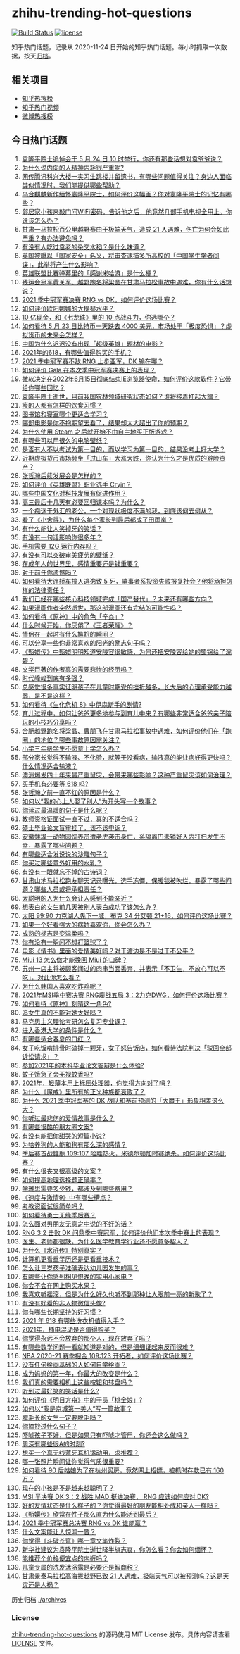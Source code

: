 # zhihu-trending-hot-questions

[![Build Status](https://github.com/justjavac/zhihu-trending-hot-questions/workflows/ci/badge.svg?branch=master)](https://github.com/justjavac/zhihu-trending-hot-questions/actions)
[![license](https://img.shields.io/github/license/justjavac/zhihu-trending-hot-questions)](https://github.com/justjavac/zhihu-trending-hot-questions/blob/master/LICENSE)

知乎热门话题，记录从 2020-11-24 日开始的知乎热门话题。每小时抓取一次数据，按天[归档](./archives)。

## 相关项目

- [知乎热搜榜](https://github.com/justjavac/zhihu-trending-top-search)
- [知乎热门视频](https://github.com/justjavac/zhihu-trending-hot-video)
- [微博热搜榜](https://github.com/justjavac/weibo-trending-hot-search)

## 今日热门话题

<!-- BEGIN -->
<!-- 最后更新时间 Mon May 24 2021 16:02:50 GMT+0800 (China Standard Time) -->

1. [袁隆平院士追悼会于 5 月 24 日 10
   时举行，你还有那些话想对袁爷爷说？](https://www.zhihu.com/question/461057842)
2. [为什么说内向的人精神内耗很严重呢?](https://www.zhihu.com/question/438833344)
3. [网传腾讯科兴大楼一实习生跳楼并留遗书，有哪些问题值得关注？身边人面临类似情况时，我们能提供哪些帮助？](https://www.zhihu.com/question/460897836)
4. [乌合麒麟新作缅怀袁隆平院士，如何评价这幅画？你对袁隆平院士的记忆有哪些？](https://www.zhihu.com/question/460974262)
5. [邻居家小孩来敲门问WiFi密码，告诉他之后，他竟然几部手机电视全用上。你说该怎么办？](https://www.zhihu.com/question/331281360)
6. [甘肃一马拉松百公里越野赛由于极端天气，造成 21
   人遇难，伤亡为何会如此严重？有办法避免吗？](https://www.zhihu.com/question/460921357)
7. [有没有人吃过袁老的杂交水稻？是什么味道？](https://www.zhihu.com/question/387581217)
8. [英国被曝以「国家安全」名义，将审查逮捕多所高校的「中国学生学者间谍」，此举将产生什么影响？](https://www.zhihu.com/question/461115877)
9. [英雄联盟比赛弹幕里的「感谢米哈游」是什么梗？](https://www.zhihu.com/question/459465233)
10. [残运会冠军黄关军、越野跑名将梁晶在甘肃马拉松事故中遇难，你有什么话想说？](https://www.zhihu.com/question/460968811)
11. [2021 季中冠军赛决赛 RNG vs DK，如何评价这场比赛？](https://www.zhihu.com/question/461037428)
12. [如何评价欧阳娜娜的大提琴水平？](https://www.zhihu.com/question/24905791)
13. [10 亿现金，和《七龙珠》里的 10 点战斗力，你选哪个？](https://www.zhihu.com/question/460173231)
14. [如何看待 5 月 23 日比特币一天跌去 4000
    美元，市场处于「极度恐惧」？虚拟货币的未来会怎样？](https://www.zhihu.com/question/461095932)
15. [中国为什么迟迟没有出现「超级英雄」题材的电影？](https://www.zhihu.com/question/55011793)
16. [2021年的618，有哪些值得购买的手机？](https://www.zhihu.com/question/454621420)
17. [2021 季中冠军赛不敌 RNG 止步亚军，DK 输在哪？](https://www.zhihu.com/question/461080204)
18. [如何评价 Gala 在本次季中冠军赛决赛上的表现？](https://www.zhihu.com/question/461058033)
19. [微软决定在2022年6月15日彻底结束IE浏览器使命，如何评价这款软件？它带给你哪些回忆？](https://www.zhihu.com/question/460468482)
20. [袁隆平院士逝世，目前我国农林领域研究状态如何？谁将接着扛起大旗？](https://www.zhihu.com/question/460815298)
21. [瘦的人都有怎样的饮食习惯？](https://www.zhihu.com/question/297324329)
22. [图书馆和寝室哪个更适合学习？](https://www.zhihu.com/question/459749773)
23. [哪部电影是你不抱期望去看了，结果却大大超出了你的预期？](https://www.zhihu.com/question/459734628)
24. [为什么使用 Steam 之后就开始不由自主地买正版游戏？](https://www.zhihu.com/question/40689356)
25. [有哪些可以用很久的电脑壁纸？](https://www.zhihu.com/question/327792318)
26. [是否有人不以考试为第一目的，而以学习为第一目的，结果没考上好大学？](https://www.zhihu.com/question/460572682)
27. [近期虚拟货币市场频坐「过山车」大涨大跌，你认为什么才是优质的避险资产？](https://www.zhihu.com/question/460590045)
28. [张哲瀚后续发展会是怎样的？](https://www.zhihu.com/question/453445712)
29. [如何评价《英雄联盟》职业选手 Cryin？](https://www.zhihu.com/question/314822598)
30. [哪些中国文化对科技发展有促进作用？](https://www.zhihu.com/question/460009331)
31. [高三最后十几天有必要回归课本吗？为什么？](https://www.zhihu.com/question/460030488)
32. [一个痴迷于外汇的老公，一个对现状极度不满的我，到底该何去何从？](https://www.zhihu.com/question/455928330)
33. [看了《小舍得》，为什么每个家长到最后都成了田雨岚？](https://www.zhihu.com/question/459006239)
34. [有什么能让人笑掉牙的笑话？](https://www.zhihu.com/question/456478123)
35. [有没有一句话影响你很多年？](https://www.zhihu.com/question/362280797)
36. [手机需要 12G 运行内存吗？](https://www.zhihu.com/question/375186677)
37. [有没有可以突破审美疲劳的壁纸？](https://www.zhihu.com/question/450376556)
38. [在成年人的世界里，感情重要还是钱重要？](https://www.zhihu.com/question/458799033)
39. [对于前任你遗憾吗？](https://www.zhihu.com/question/433468613)
40. [如何看待大连轿车撞人逃逸致 5
    死，肇事者系投资失败报复社会？他将承担怎样的法律责任？](https://www.zhihu.com/question/460975066)
41. [我们已经在哪些核心科技领域完成「国产替代」？未来还有哪些方向？](https://www.zhihu.com/question/459893257)
42. [如果漫画作者突然逝世，那这部漫画还有完结的可能性吗？](https://www.zhihu.com/question/460464213)
43. [如何看待《原神》中的角色「辛焱」?](https://www.zhihu.com/question/460105419)
44. [什么时候开始，你厌倦了《王者荣耀》？](https://www.zhihu.com/question/459401567)
45. [情侣在一起时有什么尴尬的瞬间？](https://www.zhihu.com/question/58489668)
46. [可以分享一些你非常喜欢的阳光的励志句子吗？](https://www.zhihu.com/question/459087332)
47. [《甄嬛传》中甄嬛明明知道安陵容很敏感，为何还把安陵容给她的蜀锦给了浣碧？](https://www.zhihu.com/question/325114276)
48. [文学巨著的作者真的需要悲惨的经历吗？](https://www.zhihu.com/question/460887760)
49. [时代峰峻到底有多强？](https://www.zhihu.com/question/459886563)
50. [总感觉很多事实证明孩子在儿童时期受的挫折越多，长大后的心理承受能力越弱，是不是这样？](https://www.zhihu.com/question/266704437)
51. [如何看待《生化危机 8》中伊森断手的剧情?](https://www.zhihu.com/question/458175918)
52. [育儿过程中，如何让爸爸更多地参与到育儿中来？有哪些非常适合爸爸亲子陪玩的小技巧分享吗？](https://www.zhihu.com/question/460025389)
53. [合肥越野跑名将梁晶、曹朋飞在甘肃马拉松事故中遇难，如何评价他们在「跑圈」的地位？哪些事故原因需关注？](https://www.zhihu.com/question/461006549)
54. [小学三年级学生不愿意上学怎么办？](https://www.zhihu.com/question/294090819)
55. [部分家长觉得不输液、不化验，就等于没看病，输液真的能让病好得更快吗？什么情况适合输液？](https://www.zhihu.com/question/458588694)
56. [澳洲爆发四十年来最严重鼠灾，会带来哪些影响？这种严重鼠灾该如何治理？](https://www.zhihu.com/question/460691340)
57. [买手机有必要等 618 吗?](https://www.zhihu.com/question/457283212)
58. [张哲瀚之前一直不红的原因是什么？](https://www.zhihu.com/question/460716232)
59. [如何以“我的心上人娶了别人”为开头写一个故事？](https://www.zhihu.com/question/439648415)
60. [你读过最温暖的句子是什么呢？](https://www.zhihu.com/question/459103089)
61. [教师资格证面试一直不过，真的不适合吗？](https://www.zhihu.com/question/460195699)
62. [硕士毕业论文盲审挂了，该不该申诉？](https://www.zhihu.com/question/398964694)
63. [安徽蚌埠一动物园饲养员遭老虎袭击身亡，系隔离门未锁好入内打扫发生不幸，暴露了哪些问题？](https://www.zhihu.com/question/461014605)
64. [有哪些适合发说说的沙雕句子？](https://www.zhihu.com/question/363265841)
65. [你买过哪些意外好用的水乳？](https://www.zhihu.com/question/343179934)
66. [有没有一眼就忘不掉的古诗词？](https://www.zhihu.com/question/442263225)
67. [甘肃山地马拉松跑友聊天记录曝光，选手冻僵，保暖毯被吹烂，暴露了哪些问题？哪些人员或将承担责任？](https://www.zhihu.com/question/460936873)
68. [太聪明的人为什么会让人感到不能亲近？](https://www.zhihu.com/question/449801792)
69. [想表白的女生前几天被别人表白成功了该怎么办？](https://www.zhihu.com/question/457390121)
70. [太阳 99:90 力克湖人先下一城，布克 34 分艾顿
    21+16，如何评价这场比赛？](https://www.zhihu.com/question/461082867)
71. [如果一个好看强大的病娇喜欢你，你会怎么办？](https://www.zhihu.com/question/361078749)
72. [成熟的标志是变温柔吗？](https://www.zhihu.com/question/458040513)
73. [你有没有一瞬间不想打篮球了？](https://www.zhihu.com/question/456341403)
74. [电影《情书》里面的爱情美好吗？对于渡边是不是过于不公平？](https://www.zhihu.com/question/311035807)
75. [Miui 13 怎么做才能挽回 Miui 的口碑？](https://www.zhihu.com/question/460390365)
76. [苏州一店主将被顾客闻过的肉串当面丢弃，并表示「不卫生，不放心可以不吃」，对此你怎么看？](https://www.zhihu.com/question/460604746)
77. [为什么韩国人喜欢吃炸鸡呢？](https://www.zhihu.com/question/22146758)
78. [2021年MSI季中赛决赛 RNG鏖战五局
    3：2力克DWG，如何评价这场比赛？](https://www.zhihu.com/question/461076249)
79. [如何看待《原神》刻晴这一角色?](https://www.zhihu.com/question/421862145)
80. [追女生真的不能对她太好吗？](https://www.zhihu.com/question/435541311)
81. [马克思主义理论考研怎么复习专业课？](https://www.zhihu.com/question/64680706)
82. [进入香港大学的条件是什么？](https://www.zhihu.com/question/20458470)
83. [有哪些适合春夏的口红 ？](https://www.zhihu.com/question/319260175)
84. [女子吃饭啃排骨时磕掉一颗牙，女子怒告饭店，如何看待法院判决「驳回全部诉讼请求」？](https://www.zhihu.com/question/460584839)
85. [参加2021年的本科毕业论文答辩是什么体验?](https://www.zhihu.com/question/459519640)
86. [蚊子饿急了会无视蚊香吗?](https://www.zhihu.com/question/374704654)
87. [2021年，轻薄本用上标压处理器，你觉得方向对了吗？](https://www.zhihu.com/question/460874311)
88. [为什么《魔戒》里所有的正义种族都衰败了？](https://www.zhihu.com/question/457060439)
89. [为什么 2021 季中冠军赛的 DK
    战队和赛前预测的「大魔王」形象相差这么大？](https://www.zhihu.com/question/459640343)
90. [你听过最悲伤的爱情故事是什么？](https://www.zhihu.com/question/41501130)
91. [有哪些很酷的朋友圈文案?](https://www.zhihu.com/question/346046856)
92. [有没有能把你甜哭的短篇小说?](https://www.zhihu.com/question/333114370)
93. [为啥养狗的人能和狗有那么深的感情？](https://www.zhihu.com/question/413857398)
94. [季后赛首战雄鹿 109:107
    险胜热火，米德尔顿加时赛绝杀，如何评价这场比赛？](https://www.zhihu.com/question/460920931)
95. [有什么很丧又很高级的文案？](https://www.zhihu.com/question/444780653)
96. [如何提高地理选择题正确率？](https://www.zhihu.com/question/337971922)
97. [学雅思需要多少钱，都涉及到哪些费用？](https://www.zhihu.com/question/360178959)
98. [《速度与激情9》中有哪些槽点？](https://www.zhihu.com/question/460503368)
99. [考教资面试很简单吗？](https://www.zhihu.com/question/453353319)
100. [如何看待勇士无缘季后赛？](https://www.zhihu.com/question/460793468)
101. [怎么面对男朋友无意之中说的不好的话？](https://www.zhihu.com/question/460839405)
102. [RNG 3:2 击败 DK
     问鼎季中赛冠军，如何评价他们本次季中赛上的表现？](https://www.zhihu.com/question/461077442)
103. [医生、老师都很缺，为什么医学教育学行业还不愿意多招人？](https://www.zhihu.com/question/455946878)
104. [为什么《水浒传》特别真实？](https://www.zhihu.com/question/445932631)
105. [计算机更看重学历还是更看重技术？](https://www.zhihu.com/question/454783960)
106. [怎么让三岁孩子准确表达幼儿园发生的事？](https://www.zhihu.com/question/455057144)
107. [有哪些让你感到相见恨晚的实用小家电？](https://www.zhihu.com/question/425277382)
108. [你会不会在网上购买水果？](https://www.zhihu.com/question/369801334)
109. [我喜欢听摇滚，但是为什么好久也听不到那种让人眼前一亮的新歌了？](https://www.zhihu.com/question/455885166)
110. [有没有好看的非人物微信头像?](https://www.zhihu.com/question/387563344)
111. [你有哪些长期坚持的好习惯？](https://www.zhihu.com/question/447430462)
112. [2021 年 618 有哪些洗衣机值得入手？](https://www.zhihu.com/question/457255379)
113. [2021年，插电混动是否值得购买？](https://www.zhihu.com/question/460152359)
114. [你觉得永远不会放弃的那个人，现在放弃了吗？](https://www.zhihu.com/question/459833856)
115. [有哪些数学问题一看就知道是对的，但是细细证起来反而很难？](https://www.zhihu.com/question/459708225)
116. [NBA 2020-21 赛季掘金 109:123
     开拓者，如何评价这场比赛？](https://www.zhihu.com/question/460937287)
117. [没有任何绘画基础的人如何自学绘画？](https://www.zhihu.com/question/21095093)
118. [成为妈妈的第一年，你最大的改变是什么？](https://www.zhihu.com/question/445013316)
119. [我们真的需要相机上这些按钮和转盘吗？](https://www.zhihu.com/question/459960019)
120. [听到过最好笑的笑话是什么?](https://www.zhihu.com/question/458232484)
121. [如何评价《明日方舟》中的干员「桃金娘」?](https://www.zhihu.com/question/460102315)
122. [如何以“我是京城第一美人”写一篇故事？](https://www.zhihu.com/question/437673871)
123. [腿毛长的女生一定要脱毛吗？](https://www.zhihu.com/question/297055873)
124. [你摘抄过什么句子？](https://www.zhihu.com/question/314121506)
125. [吓唬孩子不好，但是如果只有吓唬才管用，你还会这么做吗？](https://www.zhihu.com/question/460630935)
126. [周深有哪些很A的时刻?](https://www.zhihu.com/question/403704908)
127. [想买一个真无线蓝牙耳机运动用，求推荐？](https://www.zhihu.com/question/274765605)
128. [哪一张照片瞬间让你觉得气质很重要?](https://www.zhihu.com/question/297341335)
129. [如何看待 90 后姑娘为了在杭州买房，竟然网上招嫖，被抓时存款已有 160
     万？](https://www.zhihu.com/question/460671555)
130. [现在的小孩是不是越来越聪明了？](https://www.zhihu.com/question/454361471)
131. [MSI 半决赛 DK 3：2 战胜 MAD 挺进决赛， RNG 应该如何应对
     DK?](https://www.zhihu.com/question/460911302)
132. [好的友情状态是什么样子的？你觉得最好的朋友能相处成和亲人一样吗？](https://www.zhihu.com/question/460839642)
133. [《甄嬛传》欣常在性子那么直为什么能活到最后？](https://www.zhihu.com/question/459465431)
134. [2021 季中冠军赛总决赛 RNG vs DK 谁能赢？](https://www.zhihu.com/question/460911288)
135. [什么文案能让人惊鸿一瞥？](https://www.zhihu.com/question/451181423)
136. [你觉得《斗破苍穹》哪一章文笔炸裂？](https://www.zhihu.com/question/455079084)
137. [新华社建议为袁隆平院士逝世降半旗志哀，你怎么看？你会如何缅怀？](https://www.zhihu.com/question/460853429)
138. [能推荐个价格便宜点的内裤吗？](https://www.zhihu.com/question/408737469)
139. [儿童专属的洗发沐浴露是必要还是智商税？](https://www.zhihu.com/question/460350405)
140. [甘肃景泰马拉松高海拔越野已致 21
     人遇难，极端天气可以被预测吗？这是天灾还是人祸？](https://www.zhihu.com/question/460923810)

<!-- END -->

历史归档 [./archives](./archives)

### License

[zhihu-trending-hot-questions](https://github.com/justjavac/zhihu-trending-hot-questions)
的源码使用 MIT License 发布。具体内容请查看 [LICENSE](./LICENSE) 文件。
